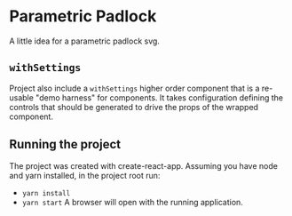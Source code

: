 # Parametric Padlock
A little idea for a parametric padlock svg.

## `withSettings`
Project also include a `withSettings` higher order component that is a re-usable "demo harness" for components.  It takes configuration defining the controls that should be generated to drive the props of the wrapped component.

## Running the project
The project was created with create-react-app.  Assuming you have node and yarn installed, in the project root run:
- `yarn install`
- `yarn start`
A browser will open with the running application.